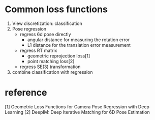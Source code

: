 # Common loss functions

1. View discretization: classification
2. Pose regression
    * regress 6d pose directly
        - angular distance for measuring the rotation error
        - L1 distance for the translation error measurement
    * regress RT matrix
        - geometric reprojection loss[1]
        - point matching loss[2]
    * regress SE(3) transformation
3. combine classification with regression

# reference

[1] Geometric Loss Functions for Camera Pose Regression with Deep Learning
[2] DeepIM: Deep Iterative Matching for 6D Pose Estimation

